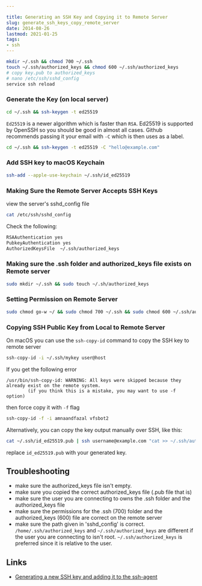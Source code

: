 ```yaml
---

title: Generating an SSH Key and Copying it to Remote Server
slug: generate_ssh_keys_copy_remote_server
date: 2014-08-26
lastmod: 2021-01-25
tags: 
- ssh
---
```



```bash
mkdir ~/.ssh && chmod 700 ~/.ssh
touch ~/.ssh/authorized_keys && chmod 600 ~/.ssh/authorized_keys
# copy key.pub to authorized_keys
# nano /etc/ssh/sshd_config
service ssh reload
```

### Generate the Key (on local server)

```bash
cd ~/.ssh && ssh-keygen -t ed25519
```

`Ed25519` is a newer algorithm which is faster than `RSA`. Ed25519 is supported by OpenSSH so you should be good in almost all cases. Github recommends passing it your email with `-C` which is then uses as a label.

```bash
cd ~/.ssh && ssh-keygen -t ed25519 -C "hello@example.com"
```
 
### Add SSH key to macOS Keychain

```bash
ssh-add --apple-use-keychain ~/.ssh/id_ed25519
```
### Making Sure the Remote Server Accepts SSH Keys
view the server's sshd_config file

```bash
cat /etc/ssh/sshd_config
```

Check the following:

```bash
RSAAuthentication yes
PubkeyAuthentication yes
AuthorizedKeysFile	~/.ssh/authorized_keys
```

### Making sure the .ssh folder and authorized_keys file exists on Remote server

```bash
sudo mkdir ~/.ssh && sudo touch ~/.sh/authorized_keys
```

### Setting Permission on Remote Server 

```bash
sudo chmod go-w ~/ && sudo chmod 700 ~/.ssh && sudo chmod 600 ~/.ssh/authorized_keys
```

### Copying SSH Public Key from Local to Remote Server

On macOS you can use the `ssh-copy-id` command to copy the SSH key to remote server

```bash
ssh-copy-id -i ~/.ssh/mykey user@host
```

If you get the following error

```
/usr/bin/ssh-copy-id: WARNING: All keys were skipped because they already exist on the remote system.
		(if you think this is a mistake, you may want to use -f option)
```

then force copy it with `-f` flag

```bash
ssh-copy-id -f -i amnaandfazal vfsbot2
```

Alternatively, you can copy the key output manually over SSH, like this:


```bash
cat ~/.ssh/id_ed25519.pub | ssh username@example.com "cat >> ~/.ssh/authorized_keys"
```

replace `id_ed25519.pub` with your generated key.

Troubleshooting
---

- make sure the authorized_keys file isn't empty. 
- make sure you copied the correct authorized_keys file (.pub file that is)
- make sure the user you are connecting to owns the .ssh folder and the authorized_keys file
- make sure the permissions for the .ssh (700) folder and the authorized_keys (600) file are correct on the remote server
- make sure the path given in 'sshd_config' is correct. `/home/.ssh/authorized_keys` and `~/.ssh/authorized_keys` are different if the user you are connecting to isn't root. `~/.ssh/authorized_keys` is preferred since it is relative to the user.


Links
---

- [Generating a new SSH key and adding it to the ssh-agent](https://docs.github.com/en/github/authenticating-to-github/generating-a-new-ssh-key-and-adding-it-to-the-ssh-agent)
